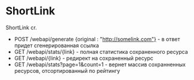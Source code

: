 # ShortLink

ShortLink cr.
* POST /webapi/generate {original : "http://somelink.com"} - в ответ придет сгенерированная ссылка
* GET /webapi/stats/{link} - полная статистика сохраненного ресурса
* GET /webapi/{link} - редирект на сохраненный ресурс
* GET /webapi/stats?page=1&count=1 - вернет массив сохранненных ресурсов, отсортированный по рейтингу
